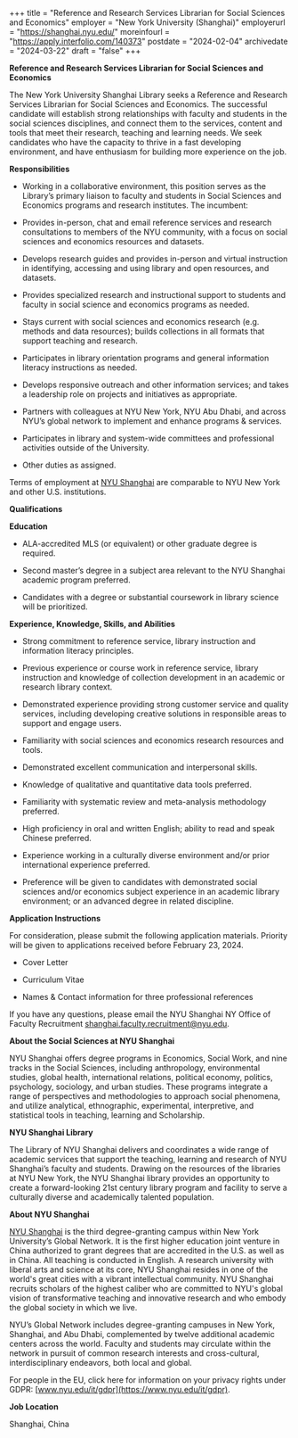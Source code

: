 +++
title = "Reference and Research Services Librarian for Social Sciences and Economics"
employer = "New York University (Shanghai)"
employerurl = "https://shanghai.nyu.edu/"
moreinfourl = "https://apply.interfolio.com/140373"
postdate = "2024-02-04"
archivedate = "2024-03-22"
draft = "false"
+++

**Reference and Research Services Librarian for Social Sciences and Economics**

The New York University Shanghai Library seeks a Reference and Research Services Librarian for Social Sciences and Economics. The successful candidate will establish strong relationships with faculty and students in the social sciences disciplines, and connect them to the services, content and tools that meet their research, teaching and learning needs. We seek candidates who have the capacity to thrive in a fast developing environment, and have enthusiasm for building more experience on the job.

**Responsibilities**

- Working in a collaborative environment, this position serves as the Library’s primary liaison to faculty and students in Social Sciences and Economics programs and research institutes. The incumbent:

- Provides in-person, chat and email reference services and research consultations to members of the NYU community, with a focus on social sciences and economics resources and datasets.

- Develops research guides and provides in-person and virtual instruction in identifying, accessing and using library and open resources, and datasets.

- Provides specialized research and instructional support to students and faculty in social science and economics programs as needed.

- Stays current with social sciences and economics research (e.g. methods and data resources); builds collections in all formats that support teaching and research.

- Participates in library orientation programs and general information literacy instructions as needed.

- Develops responsive outreach and other information services; and takes a leadership role on projects and initiatives as appropriate.

- Partners with colleagues at NYU New York, NYU Abu Dhabi, and across NYU’s global network to implement and enhance programs & services.

- Participates in library and system-wide committees and professional activities outside of the University.

- Other duties as assigned.

Terms of employment at [NYU Shanghai](https://shanghai.nyu.edu/academics/faculty) are comparable to NYU New York and other U.S. institutions.  

**Qualifications**

**Education**

- ALA-accredited MLS (or equivalent) or other graduate degree is required.

- Second master’s degree in a subject area relevant to the NYU Shanghai academic program preferred.

- Candidates with a degree or substantial coursework in library science will be prioritized.

**Experience, Knowledge, Skills, and Abilities**

- Strong commitment to reference service, library instruction and information literacy principles.

- Previous experience or course work in reference service, library instruction and knowledge of collection development in an academic or research library context.

- Demonstrated experience providing strong customer service and quality services, including developing creative solutions in responsible areas to support and engage users.

- Familiarity with social sciences and economics research resources and tools.

- Demonstrated excellent communication and interpersonal skills.

- Knowledge of qualitative and quantitative data tools preferred.

- Familiarity with systematic review and meta-analysis methodology preferred.

- High proficiency in oral and written English; ability to read and speak Chinese preferred.

- Experience working in a culturally diverse environment and/or prior international experience preferred.

- Preference will be given to candidates with demonstrated social sciences and/or economics subject experience in an academic library environment; or an advanced degree in related discipline.

**Application Instructions**

For consideration, please submit the following application materials. Priority will be given to applications received before February 23, 2024. 

- Cover Letter

- Curriculum Vitae

- Names & Contact information for three professional references

If you have any questions, please email the NYU Shanghai NY Office of Faculty Recruitment shanghai.faculty.recruitment@nyu.edu. 

**About the Social Sciences at NYU Shanghai**

NYU Shanghai offers degree programs in Economics, Social Work, and nine tracks in the Social Sciences, including anthropology, environmental studies, global health, international relations, political economy, politics, psychology, sociology, and urban studies. These programs integrate a range of perspectives and methodologies to approach social phenomena, and utilize analytical, ethnographic, experimental, interpretive, and statistical tools in teaching, learning and Scholarship.

**NYU Shanghai Library**

The Library of NYU Shanghai delivers and coordinates a wide range of academic services that support the teaching, learning and research of NYU Shanghai’s faculty and students. Drawing on the resources of the libraries at NYU New York, the NYU Shanghai library provides an opportunity to create a forward-looking 21st century library program and facility to serve a culturally diverse and academically talented population.

**About NYU Shanghai**

[NYU Shanghai](https://shanghai.nyu.edu/academics/faculty) is the third degree-granting campus within New York University’s Global Network. It is the first higher education joint venture in China authorized to grant degrees that are accredited in the U.S. as well as in China. All teaching is conducted in English. A research university with liberal arts and science at its core, NYU Shanghai resides in one of the world's great cities with a vibrant intellectual community. NYU Shanghai recruits scholars of the highest caliber who are committed to NYU's global vision of transformative teaching and innovative research and who embody the global society in which we live.

NYU’s Global Network includes degree-granting campuses in New York, Shanghai, and Abu Dhabi, complemented by twelve additional academic centers across the world. Faculty and students may circulate within the network in pursuit of common research interests and cross-cultural, interdisciplinary endeavors, both local and global.

For people in the EU, click here for information on your privacy rights under GDPR: [www.nyu.edu/it/gdpr](https://www.nyu.edu/it/gdpr).

**Job Location**

Shanghai, China
